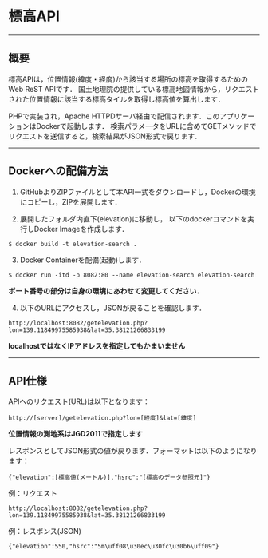 # 標高API

----
## 概要

標高APIは，位置情報(緯度・経度)から該当する場所の標高を取得するためのWeb ReST APIです．
国土地理院の提供している標高地図情報から，リクエストされた位置情報に該当する標高タイルを取得し標高値を算出します．

PHPで実装され，Apache HTTPDサーバ経由で配信されます．このアプリケーションはDockerで起動します．
検索パラメータをURLに含めてGETメソッドでリクエストを送信すると，検索結果がJSON形式で戻ります．


----
## Dockerへの配備方法

1. GitHubよりZIPファイルとして本API一式をダウンロードし，Dockerの環境にコピーし，ZIPを展開します．

2. 展開したフォルダ内直下(elevation)に移動し，
以下のdockerコマンドを実行しDocker Imageを作成します．
```
$ docker build -t elevation-search .
```

3. Docker Containerを配備(起動)します．
```
$ docker run -itd -p 8082:80 --name elevation-search elevation-search
```
**ポート番号の部分は自身の環境にあわせて変更してください．**

4. 以下のURLにアクセスし，JSONが戻ることを確認します．
```
http://localhost:8082/getelevation.php?lon=139.11849975585938&lat=35.38121266833199
```
**localhostではなくIPアドレスを指定してもかまいません**


----
## API仕様

APIへのリクエスト(URL)は以下となります：
```
http://[server]/getelevation.php?lon=[経度]&lat=[緯度]
```
**位置情報の測地系はJGD2011で指定します**


レスポンスとしてJSON形式の値が戻ります．フォーマットは以下のようになります：
```
{"elevation":[標高値(メートル)],"hsrc":"[標高のデータ参照元]"}
```

例：リクエスト

```
http://localhost:8082/getelevation.php?lon=139.11849975585938&lat=35.38121266833199
```

例：レスポンス(JSON)

```
{"elevation":550,"hsrc":"5m\uff08\u30ec\u30fc\u30b6\uff09"}
```
